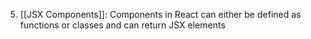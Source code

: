 
5. [[JSX Components]]: Components in React can either be defined as functions or classes and can return JSX elements